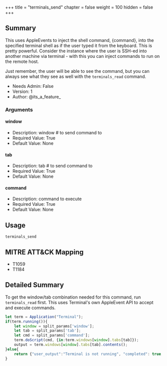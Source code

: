 +++
title = "terminals_send"
chapter = false
weight = 100
hidden = false
+++

## Summary

This uses AppleEvents to inject the shell command, {command}, into the specified terminal shell as if the user typed it from the keyboard. This is pretty powerful. Consider the instance where the user is SSH-ed into another machine via terminal - with this you can inject commands to run on the remote host. 

Just remember, the user will be able to see the command, but you can always see what they see as well with the `terminals_read` command.
     
- Needs Admin: False  
- Version: 1  
- Author: @its_a_feature_  

### Arguments

#### window

- Description: window # to send command to   
- Required Value: True  
- Default Value: None  

#### tab

- Description: tab # to send command to   
- Required Value: True  
- Default Value: None  

#### command

- Description: command to execute  
- Required Value: True  
- Default Value: None  

## Usage

```
terminals_send
```

## MITRE ATT&CK Mapping

- T1059  
- T1184  
## Detailed Summary
To get the window/tab combination needed for this command, run `terminals_read` first. This uses Terminal's own AppleEvent API to accept and execute commands. 

```JavaScript
let term = Application("Terminal");
if(term.running()){
    let window = split_params['window'];
    let tab = split_params['tab'];
    let cmd = split_params['command'];
    term.doScript(cmd, {in:term.windows[window].tabs[tab]});
    output = term.windows[window].tabs[tab].contents();
}else{
    return {"user_output":"Terminal is not running", "completed": true, "status": "error"};
}
```

